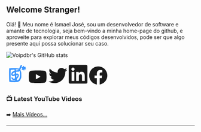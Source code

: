 ## Welcome Stranger!

Olá! 👋 Meu nome é Ismael José, sou um desenvolvedor de software e amante de tecnologia, seja bem-vindo a minha home-page do github, e aproveite para explorar meus códigos desenvolvidos, pode ser que algo presente aqui possa solucionar seu caso.

![Voipdbr's GitHub stats](https://github-readme-stats.vercel.app/api?username=voipdbr&count_private=true)

<style>
    .socialmedia-icon-youtube{
        transition: 1s;
    }
    .socialmedia-icon-youtube:hover{
        color: red;
        transition: 1s;
        width: 60px;
    }
    .socialmedia-icon{
        transition: 1s;
    }
    .socialmedia-icon:hover{
        transition: 1s;
        color: white;
        width: 60px;
    }
    .ismaeljose{
        transition: 1s;
        fill: #3794ff;
        width: 55px;
    }
    .ismaeljose:hover{
        transition: 1s;
        fill: white;
        width: 60px;
    }
</style>


<div>

[<svg xmlns="http://www.w3.org/2000/svg" version="1.0" viewBox="0 0 180.000000 180.000000" class="ismaeljose" preserveAspectRatio="xMidYMid meet">
<g transform="translate(0.000000,180.000000) scale(0.100000,-0.100000)" stroke="none">
<path d="M1295 1738 c-21 -11 -70 -58 -60 -58 3 0 -8 -27 -25 -60 -17 -33 -28 -60 -25 -60 4 0 -1 -10 -9 -22 -9 -12 -16 -30 -16 -40 0 -10 -4 -18 -10 -18 -5 0 -9 -3 -8 -7 1 -5 -1 -18 -6 -30 -8 -25 -26 -29 -58 -12 -11 6 -42 11 -69 11 -28 -1 -49 4 -49 10 0 7 -18 9 -50 6 -27 -3 -52 -3 -54 0 -8 7 -486 3 -498 -4 -6 -4 -32 -8 -57 -8 l-46 -1 -8 -165 c-7 -166 -2 -698 10 -887 l6 -103 46 -22 c43 -22 60 -23 284 -26 168 -3 242 0 252 8 8 7 27 9 48 5 46 -9 131 10 187 40 25 14 53 28 63 31 9 4 17 10 17 15 0 5 14 24 31 42 37 38 109 184 109 220 0 14 5 29 11 32 12 8 11 437 -2 445 -4 3 -10 27 -13 55 -3 27 -10 51 -16 53 -5 2 -7 8 -4 13 3 6 -2 21 -11 35 -9 13 -13 30 -9 36 4 6 3 8 -3 5 -6 -4 -15 5 -21 18 -9 20 -7 34 14 82 14 32 31 61 36 64 6 4 8 14 5 23 -4 9 -2 16 3 16 6 0 10 6 10 14 0 18 42 120 53 127 5 3 8 9 7 13 -1 3 2 20 5 37 5 24 2 36 -16 55 -25 27 -27 27 -54 12z m-265 -392 c0 -4 9 -6 20 -3 23 6 30 -10 17 -40 -10 -23 -46 -37 -70 -27 -8 3 -18 1 -21 -4 -3 -6 -24 -8 -47 -5 -29 4 -44 2 -50 -8 -17 -27 -44 4 -47 55 l-3 47 100 -3 c56 -2 101 -7 101 -12z m-310 -25 c5 -11 10 -35 10 -54 0 -32 -3 -35 -47 -48 -47 -13 -115 -52 -162 -93 -39 -35 -67 -88 -79 -152 -16 -80 0 -129 54 -165 33 -23 48 -27 111 -26 40 0 73 3 73 7 0 9 67 29 74 22 3 -3 6 -58 6 -123 0 -132 0 -132 -77 -145 -49 -7 -100 16 -113 51 -5 14 -14 25 -19 25 -5 0 -11 9 -14 20 -3 14 -14 20 -32 20 -91 0 -63 -121 47 -200 38 -27 48 -30 123 -30 44 0 86 5 92 11 7 7 12 1 15 -21 3 -22 0 -34 -9 -37 -18 -7 -307 4 -343 13 -48 11 -50 29 -50 483 0 326 3 425 12 434 8 8 59 13 133 16 66 2 122 5 124 7 13 12 61 2 71 -15z m453 -131 c-3 -12 0 -20 6 -20 7 0 11 -6 9 -12 -1 -7 4 -57 11 -112 17 -122 10 -272 -19 -381 -25 -97 -34 -117 -79 -175 -43 -55 -61 -69 -83 -70 -10 0 -18 -5 -18 -11 0 -6 -16 -9 -37 -7 l-38 3 -3 58 -3 58 58 63 c32 35 73 94 92 131 30 59 33 72 26 113 -4 26 -8 57 -9 69 0 11 -3 20 -6 18 -3 -2 -14 9 -25 24 -24 36 -66 51 -143 51 l-62 0 0 79 0 79 118 4 c88 3 123 8 143 21 14 9 29 14 33 10 4 -5 7 -3 6 2 -4 18 0 25 14 25 9 0 12 -7 9 -20z m-440 -117 c3 -21 6 -59 6 -85 1 -45 0 -47 -34 -59 -19 -7 -35 -17 -35 -21 0 -4 -29 -8 -65 -8 -65 0 -65 0 -65 29 0 16 7 34 15 41 8 7 15 19 15 28 0 20 29 52 47 52 8 0 23 9 35 20 12 11 30 20 40 20 10 0 18 5 18 10 0 6 4 10 9 10 5 0 12 -17 14 -37z m248 -209 c22 -27 -3 -116 -48 -168 l-38 -44 -8 41 c-4 23 -8 69 -10 102 -2 58 -1 60 28 72 42 16 60 16 76 -3z"/>
<path d="M1465 1630 c-14 -15 -16 -29 -11 -67 l6 -48 -22 26 c-45 52 -108 43 -108 -14 0 -22 9 -33 47 -57 26 -17 40 -30 32 -30 -21 0 -49 -36 -56 -72 -5 -24 -2 -33 13 -41 35 -20 67 -14 96 18 l27 30 -4 -37 c-4 -31 0 -40 21 -57 32 -26 45 -26 70 -3 21 18 27 81 9 94 -21 16 5 18 29 3 32 -21 68 -25 92 -11 25 15 24 36 -3 66 -13 14 -23 28 -23 33 0 4 -9 3 -21 -3 -40 -22 -41 -4 0 23 30 20 40 33 38 50 -5 52 -57 65 -109 27 -30 -22 -30 -22 -23 -1 3 12 2 21 -3 21 -6 0 -8 9 -5 20 12 46 -57 69 -92 30z"/>
</g>
</svg>](https://ismaeljose.site)
[<svg aria-hidden="true" focusable="false" data-prefix="fab" width="50px" data-icon="youtube" class="svg-inline--fa fa-youtube fa-w-18 socialmedia-icon-youtube" role="img" xmlns="http://www.w3.org/2000/svg" viewBox="0 0 576 512"><path fill="currentColor" d="M549.655 124.083c-6.281-23.65-24.787-42.276-48.284-48.597C458.781 64 288 64 288 64S117.22 64 74.629 75.486c-23.497 6.322-42.003 24.947-48.284 48.597-11.412 42.867-11.412 132.305-11.412 132.305s0 89.438 11.412 132.305c6.281 23.65 24.787 41.5 48.284 47.821C117.22 448 288 448 288 448s170.78 0 213.371-11.486c23.497-6.321 42.003-24.171 48.284-47.821 11.412-42.867 11.412-132.305 11.412-132.305s0-89.438-11.412-132.305zm-317.51 213.508V175.185l142.739 81.205-142.739 81.201z"></path></svg>](youtube)
[<svg aria-hidden="true" focusable="false" data-prefix="fab" width="50px" data-icon="twitter" class="svg-inline--fa fa-twitter fa-w-16 socialmedia-icon" role="img" xmlns="http://www.w3.org/2000/svg" viewBox="0 0 512 512"><path fill="currentColor" d="M459.37 151.716c.325 4.548.325 9.097.325 13.645 0 138.72-105.583 298.558-298.558 298.558-59.452 0-114.68-17.219-161.137-47.106 8.447.974 16.568 1.299 25.34 1.299 49.055 0 94.213-16.568 130.274-44.832-46.132-.975-84.792-31.188-98.112-72.772 6.498.974 12.995 1.624 19.818 1.624 9.421 0 18.843-1.3 27.614-3.573-48.081-9.747-84.143-51.98-84.143-102.985v-1.299c13.969 7.797 30.214 12.67 47.431 13.319-28.264-18.843-46.781-51.005-46.781-87.391 0-19.492 5.197-37.36 14.294-52.954 51.655 63.675 129.3 105.258 216.365 109.807-1.624-7.797-2.599-15.918-2.599-24.04 0-57.828 46.782-104.934 104.934-104.934 30.213 0 57.502 12.67 76.67 33.137 23.715-4.548 46.456-13.32 66.599-25.34-7.798 24.366-24.366 44.833-46.132 57.827 21.117-2.273 41.584-8.122 60.426-16.243-14.292 20.791-32.161 39.308-52.628 54.253z"></path></svg>](https://twitter.com/voipdbr)
[<svg aria-hidden="true" focusable="false" data-prefix="fab" width="50px" data-icon="linkedin" class="svg-inline--fa fa-linkedin fa-w-14 socialmedia-icon" role="img" xmlns="http://www.w3.org/2000/svg" viewBox="0 0 448 512"><path fill="currentColor" d="M416 32H31.9C14.3 32 0 46.5 0 64.3v383.4C0 465.5 14.3 480 31.9 480H416c17.6 0 32-14.5 32-32.3V64.3c0-17.8-14.4-32.3-32-32.3zM135.4 416H69V202.2h66.5V416zm-33.2-243c-21.3 0-38.5-17.3-38.5-38.5S80.9 96 102.2 96c21.2 0 38.5 17.3 38.5 38.5 0 21.3-17.2 38.5-38.5 38.5zm282.1 243h-66.4V312c0-24.8-.5-56.7-34.5-56.7-34.6 0-39.9 27-39.9 54.9V416h-66.4V202.2h63.7v29.2h.9c8.9-16.8 30.6-34.5 62.9-34.5 67.2 0 79.7 44.3 79.7 101.9V416z"></path></svg>](https://www.linkedin.com/in/ismael-josé-983424209/)
[<svg aria-hidden="true" focusable="false" data-prefix="fab" width="50px" data-icon="facebook" class="svg-inline--fa fa-facebook fa-w-16 socialmedia-icon" role="img" xmlns="http://www.w3.org/2000/svg" viewBox="0 0 512 512"><path fill="currentColor" d="M504 256C504 119 393 8 256 8S8 119 8 256c0 123.78 90.69 226.38 209.25 245V327.69h-63V256h63v-54.64c0-62.15 37-96.48 93.67-96.48 27.14 0 55.52 4.84 55.52 4.84v61h-31.28c-30.8 0-40.41 19.12-40.41 38.73V256h68.78l-11 71.69h-57.78V501C413.31 482.38 504 379.78 504 256z"></path></svg>](https://www.facebook.com/VoipDevStation-100697565491151/)

</div>

### 📺 Latest YouTube Videos

<!-- YOUTUBE:START -->
<!-- YOUTUBE:END -->

➡️ [Mais Vídeos...](https://www.youtube.com/channel/UCyaGqKU2Pd1lhPeKow3eFZA)

---